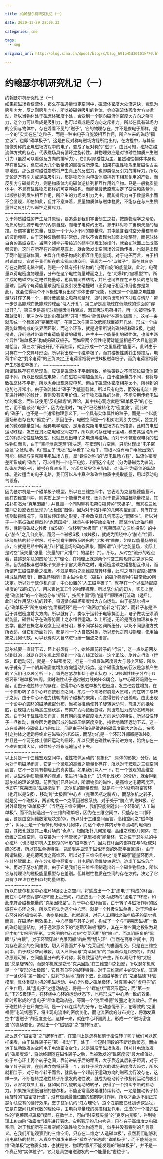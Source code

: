 ```yaml
---

title: 约翰瑟尔机研究札记（一）

date: 2020-12-29 22:09:33

categories: one

tags: 
  - seg

original_url: http://blog.sina.cn/dpool/blog/s/blog_691b45d30101k770.html?type=-1

---
```



# 约翰瑟尔机研究札记（一）

约翰瑟尔机研究札记（一）  
如果把磁场看做流体，那么在磁通量恒定空间中，磁流体密度大处流速快，表现为吸引力大，反之则吸引力小，所以被磁铁吸引的物体，会向磁流体密度大方向运动，所以当物体处于磁流体密度小处，会受到一个朝向磁流体密度大方向之吸引力，这个力可以看成是吸引力，也可以看成是反方向之斥推力。所以在具有磁场力的空间与物体中，存在着看不见的“磁子”，它的物理存在，并不是像电子那样，是一个的“实实在在”之粒子，而是一种由电子自旋波相互作用，所产生来的磁场“孤立波”，也即“磁单极子”。这是由反对称电磁场方程所给出的，在方程中，与其呈镜像对称的正电磁场方程中的电子，变成了反对称的“磁子”。由此可知，磁场之磁流体方式的存在，代表磁场具有循环之旋转性。其物理效应是对铁磁性物质产生磁引力（虽然可以看做反方向的排斥力），它们以顺磁性为主，虽然磁性物体本身也存在反磁性，但它被大几个数量级的顺磁性所淹没。如果在磁性物质里反磁性占主导地位，那么这时磁性物质将产生真正的反磁力，也即类似反引力的排斥力。所以无论是万有引力或是磁吸引力，都是物质体内电磁体顺排列下相互作用的产物，而反引力与磁排斥力，则是物质体内电磁体逆排列相互作用的产物。只是一般物质量体中，不具有磁性物质那样的可变序结构。而能量最低原理决定了磁性和质量体，以顺序排列发生相互作用，所产生的力场以引力为主，而其排斥力由于数量级小而不会显现，即使如此，但并不意味着，质量物质体与磁体物质，不能存在与产生质量性之反引力和磁性之排斥力。  
\~~~~~~~~~~~~~  
关于物质磁性的产生及其原理，要追溯到我们宇宙创生之初，按照物理学之理论，物质的磁性源于电子的内禀自旋，而电子电荷的出现，源于非对称宇宙模矢量的碰撞。所谓宇宙模矢量，就是一个个大小不同的能量球，其中蕴含着时空分量和简单的波动频率，由于这种波动频率非常低，所以不会表现为球面上物理荷，而是球体自身的谐振变形。当两个频率非常接近的频率球发生碰撞时，就会在球面上生成高频波动，这时在所存在的空间基底上，就会激发出空间场的波动传播，也就是出现了两个能量球体间，由媒介传播子构成的相互作用能量场。对于电子而言，由于相对论效应，它对于我们所在的宏观三维空间，表现为一个“点粒子”，而在其自身 存在之微观电磁空间，则是一个具有拓扑结构的“电荷自旋”的能量球，此时，电荷量以荷电密度物理量，分布在这个电性能量球面之上。在“大爆炸宇宙模型”中，所生成的电磁空间之电性能量球，也具有同样结构，并且也同样存在正与负的电荷能量球。当两个电荷能量球因相互吸引发生碰撞时（正负电子相互作用也亦是如此），就会使得两个不同极性电荷出现“球体击穿”现象，也就是一个高能之电性能量球打穿了另一个，相对低能量之电荷能量球，这时就将出现如下过程与情形：第一步是高能球在低能球的球面“切入开孔”，第二步是高能球在低能球的球面的“穿出开孔”，第三步是高能球能量因消耗衰减，因其两球电荷相异，再一次被异性电荷球吸引，第三次在低能电荷球面“开孔”,而被“附着粘接”在高能球面上。这样一来就形成一个标准的“克莱因瓶”，在第二次与第三次低能球面被开孔处，形成一个由高能球面构成的交界面环形，而这个环形，就是通常所说的磁N极和磁S极。也就是说，我们通过带异性电荷能量球的碰撞，产生出一个能量化的磁性体，也即由两个异性“磁单极子”构成的磁双极子。而如果两个异性电荷球能量相差不大且能量衰减恰当，第三次“穿出开孔”不再继续，就会形成一个“克里福德”能量环，此时由于只存在一个交界环形面，所以将出现一个磁单极子，而其磁极性质将由碰撞后，电荷中和之“剩余电荷”的正负决定,正电荷富裕将产生N极磁单极子，而负电荷富裕将产生S极磁单极子。 \~~~~~~~~~~~~~  
所谓磁铁存在电势现象，应该是磁流体不平衡所致，单独磁铁之不同部位磁流体密度不同，所以出现感应电势，而在磁铁两端加金属片，由于磁通量的不同，也将导致磁流体不平衡，所以也会出现感应电势。但由于磁流体密度相差太小，所得到的电势也非常小。由于磁流体以“磁子”为能量载体，所以只有电势，而没有电流！除非进行特别的设计，否则没有实用价值。对于物质磁性的分析，不能沿用传统电磁学的概念，而应该使用“反电磁场”的理论，其中核心观念就是“磁单极子”的存在性，而不能谈论“电子”，因为在此时，“电子”已经被转化为“密度波”，而此时的“磁子”，也不是一个通常物理意义下，一个具有实体属性的粒子，而是一个以能量场形态存在的“孤立子”，原因在于，电磁空间是一个相对宏观引力空间，独立封闭的微观能量空间。经典电学理论，是用麦克斯韦电磁场方程所描述，此时的电磁运动过程，发生在封闭之电磁空间之中，所以此时存在电子运动，和由其运动所产生的相对论性磁场效应，也就显现出电子之电流与磁场。而对于不带宏观电荷的磁性物质而言，由于“空间泄露定理”所决定，在宏观引力空间，只能体现出“电子密度波”之波动场，和“孤立子”形态“磁单极子”之粒子，而根本没有电子电流出现的可能。根据与麦克斯韦电磁场方程，呈“镜像对称”的“反电磁场方程”，磁流体密度差所形成的“磁势”，可以得到一个电压电势，利用这个电势（分为静磁势为直流，动磁势为脉冲），能够在真空空间、介质以及导体中形成，以”磁子“为载体的磁流体。通过适当的电子电路，我们可以从中真空和磁性物质中提取能量，用以驱动电气设备。  
\~~~~~~~~~~~~~  
因为瑟尔机是一个磁单极子模型，所以在三维空间中，它表现为克里福德能量环，而在四维空间中，则实质上是一个能量充填球，因为对于普遍的磁极能量模型，其拓扑形态为“克莱因瓶”，并且是一个同时带有电荷与磁荷的“双极子”。而其在三维空间之投影表现呈现为“太极图”图像。因为对于拓扑学的几何构型而言，具有在无切割破损情况下，将其拉伸压缩之形变，不会改变其几何形态之“同胚性”。所以对于一个表征磁极模型的“克莱因瓶”，就具有多种等效变形体。而瑟尔机之磁场模型，就是将磁极之N极（或S极），位移到“太极图”（“克莱因瓶”之三维投影）的中心“脐点”之几何变形，而另一个磁极S极（或N极），就成为围绕中心“脐点”位置，环绕旋转的转子磁极。对于视觉图像所反映出的“太极图”图像，如果以能量场的观点，它就是易经中所说“八卦”能量场的动态表象，而所谓“八卦”之能量场，实际上是时空“膜矢量”张量（矢量的广义推广）的星积（\*）。所以，从时空“流形的观点看，描述瑟尔机的四阶”幻方“理论，在物理上就是两个时空二阶矩阵之克罗内克积。因为磁极与磁单极子来源于宇宙大爆炸之时，电荷密度球之碰撞相互作用，而所谓产生磁性能量之磁极，不过是电荷之高维度旋转环量，此时之电荷密度ρ被转换成磁场强度H，而磁场强度H则由磁性物质（磁铁）的磁化强度M与磁常数μ0所决定。所以对于瑟尔机而言，中心设置的“人工磁单极子”，就存在一个以磁场密度梯度的“四阶幻方”，用以表达其工作的物理机理。所以瑟尔机的幻方，实质上就是“磁流体”的一个磁势分布“矩阵”，按照中国“奇门遁甲”原理进行流动（遁甲），此时被作用瑟尔机的转子，将遵循向磁场密度增大方向运动。由于在瑟尔机中心“磁单极子”所生成的“克里福德环”,是一个“磁密度”旋转之“行波”，而转子总是滞后于其磁密度增大方向，所以就有了，类似于运转于电等势面上，电子做功无须消耗能量，磁性转子在磁等势面上之永恒性运动。如上所述，无论是西方物理和东方玄学，虽然在概念与观念上泾渭分明，被不同学科名词所细分，以及不同思维方式所表述，但它们所面对的，都是同一个大自然对象，所以现代之前沿物理，使用抽象之几何代数，可以获得对大自然进行统一描述之语言。  
\~~~~~~~~~~~~~  
瑟尔机要一直转下去，环上必须有一个，始终超前转子的“行波”，这一点以前网友说到过的，就是在瑟尔机上观察到一个磁力线正弦波。这个正弦、旋转之行波（行波，即运动波），就是一个磁密度波，存在一个峰值磁密度最大与最小区域，所以转子就有了一个朝其磁密度增加方向运动的趋势。这个磁密度旋转行波是怎样产生的？我们可以来分析一下，首先在瑟尔机处于静止状态下，S极磁性转子分布于N极环形“磁单极”四周。此时磁性转子通过磁力线的N-S耦合，与中心磁环吸附在一起，而由于磁性转子的存在，使得中心N极磁单极的磁密度，发生改变性增加，在一个圆形转子与中心环面接触面之间，形成一个磁场密度最大区域，而在转子与转子之间，由于中心环磁力线朝向转子磁极的聚集，而变得较转子出稀疏，由此出现一个沿中心圆环的磁场疏密分布。当初始推动使转子旋转运动时，前进方向接触区，出现磁力线动态压缩状态，而离开方向接触区域，则出现磁力线动态稀疏状态。由于对于磁性物质而言，具有朝向磁场密度增大方向运动的特性，所以磁性转子一旦推动，就会因为运动形成的磁波压缩密度变化，持续地循环运动下去。这一点在普通N-S磁极上也是如此，只是由于N和S是磁铁的磁密度最大之终点，被吸引之物体之运动将终止在磁铁的N和S端，而瑟尔机是一个环形外部都是磁N极，并且是一个可无休止循环运动的圆环，所以只要在磁性转子前进方向，始终存在一个磁密度增大区，磁性转子将永远地运动下去。   
\~~~~~~~~~~~~~  
以上只是一个三维宏观空间中，磁性物体运动的“具象化”（具体的形象）分析，因为对于电磁场而言，它是一个微观的高维之能量化存在，所以对于宏观之三维空间而言，它不一定具有物理上的真实性。如果我们深入一下，在一个微观的高维空间，从磁性物质能量场的观点，来进行“抽象化”（几何化性状）的分析，就会得到瑟尔机的理论溯源。前面我们已经讲过，所谓物质的磁性，是高维之电荷密度环，也即在“克莱因瓶”磁极模型下，瑟尔机的能量模型，就是将一个N极电荷密度环（也可以是S极），移动到“太极图”中心点（克莱因瓶之脐点），而瑟尔机之转子，就是另一个磁极S，两者构成一个克莱因磁极系统。对于处于“脐点”的磁N极，它对外呈现为“磁单极子”（当然在三维空间中，我们只能制造出一个环形的“人工磁单极”，而不能制造出一个三维的磁单极，因为在三维空间中，只能存在二维环面，这是由空间维数定理决定的）。所以对于三维空间而言，高维空间之“磁单极子”，实际上是一个有微孔的球形几何体，而这个球形体内分布着流动的电荷密度，其微孔就是其上电荷场的“奇点”。根据拓扑几何定理，高维之球形几何体，在低维之三维空间，将变换为一个环管状之“克里福德”能量环，它对应于瑟尔机的中心磁环（也即瑟尔机人工模拟的环形“磁单极子”，因为在环面内部存在与N极成对应的S极，所以其磁单极特性，只局限并显现于磁性环面的外部平面区域）。由于所谓磁极，是电荷密度之高维环，所以对于三维空间中之“克里福德”能量环而言，在其环管面上，存在分布着电荷密度，其电荷的高维旋转运动，造成了磁性的产生。而对于瑟尔机而言，由于它是我们在三维空间制造出的一个磁性物质体，所以它与纯理论的磁极能量模型存在差别。但其磁性物质在空间的存在方式，决定了它具有与理论存在相似的能量结构。   
\~~~~~~~~~~~~~  
所以在瑟尔机的中心磁环N极面上之空间，将感应出一个由“虚电子”构成的环面，而在中心环面内部S极环面上之空间，将感应出一个反向旋转的“虚电子”环面，如此来符合磁极能量的“克莱因模型”。对于中心磁环而言，由于转子与磁场作用的区域在中心环之外，所以它将认为这个中心环，就是一个N极性磁单极，对于环绕中心环外的S极性转子，也亦是如此。也就是说，对于人工模拟之磁单极子的瑟尔机而言，在磁场作用效果上，中心环面与转子之间，构成了一个与“克莱因磁极”一致的磁场能量结构。对于通常意义下的“克莱因磁极”模型，其在三维空间之投影为易经中的“太极图”图形，太极图的中心对应“克莱因瓶”的“脐点”，而其阴阳鱼的“黑眼”与“白眼”，对于环管穿越“克莱因瓶”的曲面“切入环”（当然在高维空间中，因为存在富余的空间维数，切入环管面并不与“克莱因瓶”的曲面相交，只是在三维空间中，由于缺少空间维数，切入环管面与“克莱因瓶”的曲面看似是相交的）。由对称原理可知，空间能量分布的不对称，将导致运动的产生，所以易经中的“太极图”总是旋转的，而瑟尔机就是变形“克莱因瓶”在三维空间之投影，所以瑟尔机就是一个“变形的太极图”，它具有自在的旋转特性。对于三维空间中的瑟尔机，其转子一旦获得“第一推动”，就将“永远地”旋转下去。比照磁单极子的“克里福德”环管模型，具体到瑟尔机的电磁运动，中心为N极之磁单极环，对真空中的“虚电子”的产生作用，其“虚电子”之运动轨迹，将是一个“螺旋状”管环形运动，而“第一推动”下的S极转子，在环绕中心环的运动状态下，也将形成于中心场一致的效果，此时所形成的“虚电子”群体运动轨迹，等同一个“克里福德”线圈之电流效应。但由于磁性转子在环向空间，是一个非连续的的分布，在动态情形下，在等效的“克里福德”电流线圈下，将出现电流束的密度变化，而电流密度的分布变化，将激发真空中“虚磁子”的密度变化。这样一来，就在中心环圆周上，形成一个“磁场密度波”的连续变化，造就出一个“磁密度”之“旋转行波”。   
\~~~~~~~~~~~~~  
那么这个“磁密度”之“旋转行波”，在空间上是怎样超前于磁性转子呢？我们可以这样来看，由于磁性转子在“第一推动”下，处于一个短时间段的不断运动状态，而由转子磁场激发的空间电子电流密度变化，总是滞后于磁场激发，所以其电流激发的“磁密度波”，将始终跟随在磁性转子之后，当被激发的“磁密度波”最大峰值处，处于中心环上两个转子之间，靠前进转子后的距离，大于靠近其后转子距离，对于每个转子而言，在前进方向将获得一个，较转子后方大的磁场密度增大趋势，所以就相当于，对于每个转子而言，就具有一个超前于运动方向的磁密度行波存在，这样一来，不断旋转之磁性转子所激发的磁性波，就成为驱动转子作旋转运动的吸引力，从客观效果上看，就如同作为旋转运动的转子，获得了一个持续不断的推动力。如果按照图纸自制的瑟尔机，不能正常高效地维持续转动，一定是推动转子持续旋转的“磁密度行波”，没有做到最佳位置的超前导引作用，所以才会达不到正宗瑟尔机应有的运行效果。至于瑟尔机的“幻方理论”，这个在前面已经初步叙述过，它是在空间几何代数的理论中，由电荷能量球的碰撞相互作用，生成的一个描述磁性的“克莱因瓶磁极”模型，在数学上，可由“时空膜矢量”的“克罗内克积”，得到物理上的四阶“磁密度”矩阵进行表达。它所表示的几何构造，只存在于高维度之电磁空间，对于我们所在三维空间的磁性物质体构造而言，似乎并没有特别的几何意义。在我们所能观察到的三维空间，只存在二维之“人造磁单极”，虽然我们能够利用电磁场的特性，从真空中激发出处于“孤立子”形态的“磁单极子”，而不能制造三维“磁单极”之物质实体，也就是说，物理学家所不能发现的“磁单极子”，并不是一个真正的“实体粒子”，它只是真空电磁激发的一个能量化“虚粒子”。